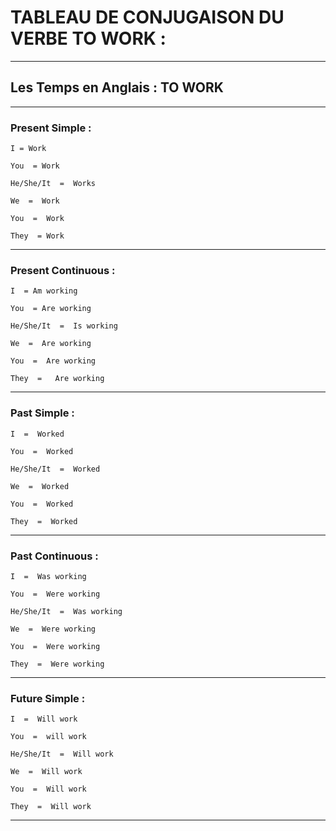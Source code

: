 # **TABLEAU DE CONJUGAISON DU VERBE TO WORK :**
---

## **Les Temps en Anglais : TO WORK**
---


### **Present Simple :**

    I = Work

    You  = Work

    He/She/It  =  Works

    We  =  Work

    You  =  Work

    They  = Work

---


### **Present Continuous :**


    I  = Am working

    You  = Are working

    He/She/It  =  Is working

    We  =  Are working 

    You  =  Are working

    They  =   Are working

---


### **Past Simple :**


    I  =  Worked

    You  =  Worked

    He/She/It  =  Worked

    We  =  Worked

    You  =  Worked

    They  =  Worked

---


### **Past Continuous :**


    I  =  Was working

    You  =  Were working

    He/She/It  =  Was working

    We  =  Were working

    You  =  Were working

    They  =  Were working

---


### **Future Simple :**


    I  =  Will work

    You  =  will work

    He/She/It  =  Will work

    We  =  Will work

    You  =  Will work

    They  =  Will work

---